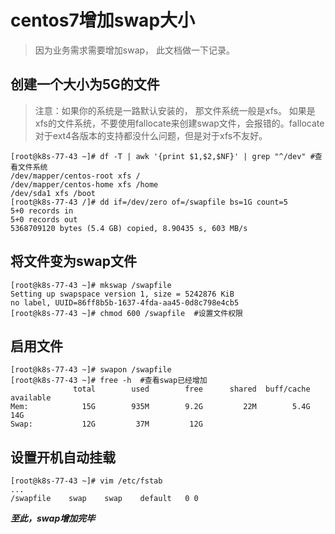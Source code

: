 # centos7增加swap大小

> 因为业务需求需要增加swap， 此文档做一下记录。

## 创建一个大小为5G的文件

> 注意：如果你的系统是一路默认安装的， 那文件系统一般是xfs。  如果是xfs的文件系统，不要使用fallocate来创建swap文件，会报错的。fallocate对于ext4各版本的支持都没什么问题，但是对于xfs不友好。

```shell
[root@k8s-77-43 ~]# df -T | awk '{print $1,$2,$NF}' | grep "^/dev" #查看文件系统
/dev/mapper/centos-root xfs /
/dev/mapper/centos-home xfs /home
/dev/sda1 xfs /boot
[root@k8s-77-43 /]# dd if=/dev/zero of=/swapfile bs=1G count=5
5+0 records in
5+0 records out
5368709120 bytes (5.4 GB) copied, 8.90435 s, 603 MB/s
```

## 将文件变为swap文件

```shell
[root@k8s-77-43 ~]# mkswap /swapfile
Setting up swapspace version 1, size = 5242876 KiB
no label, UUID=86ff8b5b-1637-4fda-aa45-0d8c798e4cb5
[root@k8s-77-43 ~]# chmod 600 /swapfile  #设置文件权限
```

## 启用文件

```shell
[root@k8s-77-43 ~]# swapon /swapfile
[root@k8s-77-43 ~]# free -h  #查看swap已经增加
              total        used        free      shared  buff/cache   available
Mem:            15G        935M        9.2G         22M        5.4G         14G
Swap:           12G         37M         12G
```

## 设置开机自动挂载

```shell
[root@k8s-77-43 ~]# vim /etc/fstab
...
/swapfile    swap    swap    default   0 0
```

***至此，swap增加完毕***